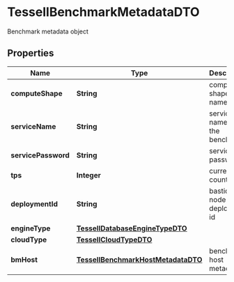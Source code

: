 

# TessellBenchmarkMetadataDTO

Benchmark metadata object

## Properties

Name | Type | Description | Notes
------------ | ------------- | ------------- | -------------
**computeShape** | **String** | compute shape name |  [optional]
**serviceName** | **String** | service name for the benchmark |  [optional]
**servicePassword** | **String** | service password |  [optional]
**tps** | **Integer** | current tps counter |  [optional]
**deploymentId** | **String** | bastion node deployment id |  [optional]
**engineType** | [**TessellDatabaseEngineTypeDTO**](TessellDatabaseEngineTypeDTO.md) |  |  [optional]
**cloudType** | [**TessellCloudTypeDTO**](TessellCloudTypeDTO.md) |  |  [optional]
**bmHost** | [**TessellBenchmarkHostMetadataDTO**](TessellBenchmarkHostMetadataDTO.md) | benchmark host metadata |  [optional]



